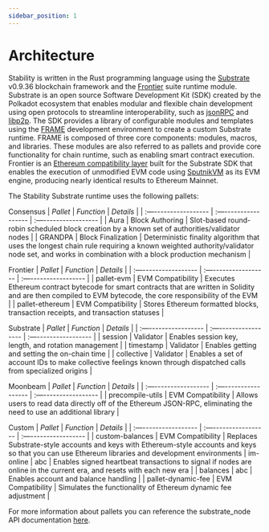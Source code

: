 ```yaml
---
sidebar_position: 1
---
```


# Architecture

Stability is written in the Rust programming language using the [Substrate](https://github.com/paritytech/polkadot-sdk/tree/master/substrate) v0.9.36 blockchain framework and the [Frontier](https://github.com/paritytech/frontier) suite runtime module. Substrate is an open source Software Development Kit (SDK) created by the Polkadot ecosystem that enables modular and flexible chain development using open protocols to streamline interoperability, such as [jsonRPC](https://www.jsonrpc.org/specification) and [libp2p](https://docs.libp2p.io/concepts/introduction/overview/). The SDK provides a library of configurable modules and templates using the [FRAME](https://docs.substrate.io/reference/frame-pallets/) development environment to create a custom Substrate runtime. FRAME is composed of three core components: modules, macros, and libraries. These modules are also referred to as pallets and provide core functionality for chain runtime, such as enabling smart contract execution. Frontier is an [Ethereum compatibility layer](https://docs.substrate.io/tutorials/integrate-with-tools/evm-integration/) built for the Substrate SDK that enables the execution of unmodified EVM code using [SputnikVM](https://github.com/rust-blockchain/evm) as its EVM engine, producing nearly identical results to Ethereum Mainnet.

The Stability Substrate runtime uses the following pallets:

Consensus
| _Pallet_ | _Function_ | _Details_ |
| :—----------------- | :—----------------- | :—----------------- |
| Aura | Block Authoring | Slot-based round-robin scheduled block creation by a known set of authorities/validator nodes |
| GRANDPA | Block Finalization | Deterministic finality algorithm that uses the longest chain rule requiring a known weighted authority/validator node set, and works in combination with a block production mechanism |

Frontier
| _Pallet_ | _Function_ | _Details_ |
| :—----------------- | :—----------------- | :—----------------- |
| pallet-evm | EVM Compatibility | Executes Ethereum contract bytecode for smart contracts that are written in Solidity and are then compiled to EVM bytecode, the core responsibility of the EVM |
| pallet-ethereum | EVM Compatibility | Stores Ethereum formatted blocks, transaction receipts, and transaction statuses |

Substrate
| _Pallet_ | _Function_ | _Details_ |
| :—----------------- | :—----------------- | :—----------------- |
| session | Validator | Enables session key, length, and rotation management |
| timestamp | Validator | Enables getting and setting the on-chain time |
| collective | Validator | Enables a set of account IDs to make collective feelings known through dispatched calls from specialized origins |

Moonbeam
| _Pallet_ | _Function_ | _Details_ |
| :—----------------- | :—----------------- | :—----------------- |
| precompile-utils | EVM Compatibility | Allows users to read data directly off of the Ethereum JSON-RPC, eliminating the need to use an additional library |

Custom
| _Pallet_ | _Function_ | _Details_ |
| :—----------------- | :—----------------- | :—----------------- |
| custom-balances | EVM Compatibility | Replaces Substrate-style accounts and keys with Ethereum-style accounts and keys so that you can use Ethereum libraries and development environments
| im-online | abc | Enables signed heartbeat transactions to signal if nodes are online in the current era, and resets with each new era |
| balances | abc | Enables account and balance handling |
| pallet-dynamic-fee | EVM Compatibility | Simulates the functionality of Ethereum dynamic fee adjustment |


For more information about pallets you can reference the substrate_node API documentation [here](https://paritytech.github.io/polkadot-sdk/master/substrate_node/index.html).
